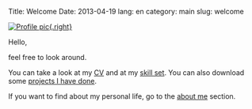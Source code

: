 Title: Welcome
Date: 2013-04-19
lang: en
category: main
slug: welcome

[![Profile pic](|filename|/images/mh-strand-200.jpg){.right}](|filename|/images/mh-strand.jpg)


Hello,

feel free to look around.

You can take a look at my [CV](|filename|pages/cv.md) and at my [skill set](|filename|pages/experience.md).
You can also download some [projects I have done](|filename|pages/projects.md).

If you want to find about my personal life, go to the [about me](|filename|pages/about.md) section.

